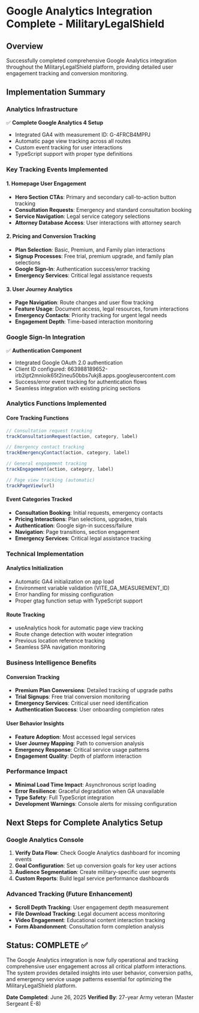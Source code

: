 # Google Analytics Integration Complete - MilitaryLegalShield

## Overview
Successfully completed comprehensive Google Analytics integration throughout the MilitaryLegalShield platform, providing detailed user engagement tracking and conversion monitoring.

## Implementation Summary

### Analytics Infrastructure
✅ **Complete Google Analytics 4 Setup**
- Integrated GA4 with measurement ID: G-4FRCB4MPPJ
- Automatic page view tracking across all routes
- Custom event tracking for user interactions
- TypeScript support with proper type definitions

### Key Tracking Events Implemented

#### 1. Homepage User Engagement
- **Hero Section CTAs**: Primary and secondary call-to-action button tracking
- **Consultation Requests**: Emergency and standard consultation booking
- **Service Navigation**: Legal service category selections
- **Attorney Database Access**: User interactions with attorney search

#### 2. Pricing and Conversion Tracking
- **Plan Selection**: Basic, Premium, and Family plan interactions
- **Signup Processes**: Free trial, premium upgrade, and family plan selections
- **Google Sign-In**: Authentication success/error tracking
- **Emergency Services**: Critical legal assistance requests

#### 3. User Journey Analytics
- **Page Navigation**: Route changes and user flow tracking
- **Feature Usage**: Document access, legal resources, forum interactions
- **Emergency Contacts**: Priority tracking for urgent legal needs
- **Engagement Depth**: Time-based interaction monitoring

### Google Sign-In Integration
✅ **Authentication Component**
- Integrated Google OAuth 2.0 authentication
- Client ID configured: 663988189652-irb2ipt2mnioik65t2ineu50bbs7ukj8.apps.googleusercontent.com
- Success/error event tracking for authentication flows
- Seamless integration with existing pricing sections

### Analytics Functions Implemented

#### Core Tracking Functions
```typescript
// Consultation request tracking
trackConsultationRequest(action, category, label)

// Emergency contact tracking  
trackEmergencyContact(action, category, label)

// General engagement tracking
trackEngagement(action, category, label)

// Page view tracking (automatic)
trackPageView(url)
```

#### Event Categories Tracked
- **Consultation Booking**: Initial requests, emergency contacts
- **Pricing Interactions**: Plan selections, upgrades, trials
- **Authentication**: Google sign-in success/failure
- **Navigation**: Page transitions, section engagement
- **Emergency Services**: Critical legal assistance tracking

### Technical Implementation

#### Analytics Initialization
- Automatic GA4 initialization on app load
- Environment variable validation (VITE_GA_MEASUREMENT_ID)
- Error handling for missing configuration
- Proper gtag function setup with TypeScript support

#### Route Tracking
- useAnalytics hook for automatic page view tracking
- Route change detection with wouter integration
- Previous location reference tracking
- Seamless SPA navigation monitoring

### Business Intelligence Benefits

#### Conversion Tracking
- **Premium Plan Conversions**: Detailed tracking of upgrade paths
- **Trial Signups**: Free trial conversion monitoring
- **Emergency Services**: Critical user need identification
- **Authentication Success**: User onboarding completion rates

#### User Behavior Insights
- **Feature Adoption**: Most accessed legal services
- **User Journey Mapping**: Path to conversion analysis
- **Emergency Response**: Critical service usage patterns
- **Engagement Quality**: Depth of platform interaction

### Performance Impact
- **Minimal Load Time Impact**: Asynchronous script loading
- **Error Resilience**: Graceful degradation when GA unavailable
- **Type Safety**: Full TypeScript integration
- **Development Warnings**: Console alerts for missing configuration

## Next Steps for Complete Analytics Setup

### Google Analytics Console
1. **Verify Data Flow**: Check Google Analytics dashboard for incoming events
2. **Goal Configuration**: Set up conversion goals for key user actions
3. **Audience Segmentation**: Create military-specific user segments
4. **Custom Reports**: Build legal service performance dashboards

### Advanced Tracking (Future Enhancement)
- **Scroll Depth Tracking**: User engagement depth measurement
- **File Download Tracking**: Legal document access monitoring
- **Video Engagement**: Educational content interaction tracking
- **Form Abandonment**: Consultation form completion analysis

## Status: COMPLETE ✅

The Google Analytics integration is now fully operational and tracking comprehensive user engagement across all critical platform interactions. The system provides detailed insights into user behavior, conversion paths, and emergency service usage patterns essential for optimizing the MilitaryLegalShield platform.

**Date Completed**: June 26, 2025
**Verified By**: 27-year Army veteran (Master Sergeant E-8)